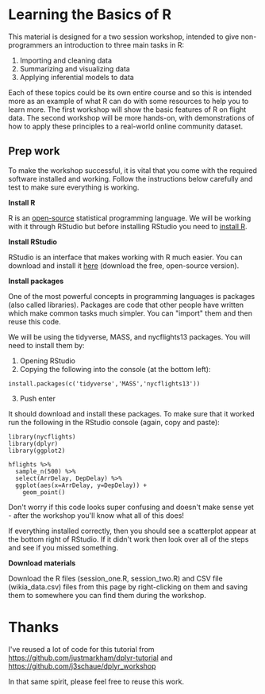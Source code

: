 # Learning the Basics of R

This material is designed for a two session workshop, intended to give non-programmers an introduction to three main tasks in R:

1. Importing and cleaning data
2. Summarizing and visualizing data
3. Applying inferential models to data

Each of these topics could be its own entire course and so this is intended more as an example of what R can do with some resources to help you to learn more. The first workshop will show the basic features of R on flight data. The second workshop will be more hands-on, with demonstrations of how to apply these principles to a real-world online community dataset.

## Prep work

To make the workshop successful, it is vital that you come with the required software installed and working. Follow the instructions below carefully and test to make sure everything is working.

**Install R**

R is an [open-source](https://en.wikipedia.org/wiki/Open-source_software) statistical programming language. We will be working with it through RStudio but before installing RStudio you need to [install R](http://cran.us.r-project.org/).


**Install RStudio**

RStudio is an interface that makes working with R much easier. You can download and install it [here](https://www.rstudio.com/products/rstudio/download/#download) (download the free, open-source version).

**Install packages**

One of the most powerful concepts in programming languages is packages (also called libraries). Packages are code that other people have written which make common tasks much simpler. You can "import" them and then reuse this code.

We will be using the tidyverse, MASS, and nycflights13 packages. You will need to install them by:
1. Opening RStudio
2. Copying the following into the console (at the bottom left):
```
install.packages(c('tidyverse','MASS','nycflights13'))
```
3. Push enter

It should download and install these packages. To make sure that it worked run the following in the RStudio console (again, copy and paste):

```
library(nycflights)
library(dplyr)
library(ggplot2)

hflights %>%
  sample_n(500) %>%
  select(ArrDelay, DepDelay) %>%
  ggplot(aes(x=ArrDelay, y=DepDelay)) + 
    geom_point()
```

Don't worry if this code looks super confusing and doesn't make sense yet - after the workshop you'll know what all of this does!

If everything installed correctly, then you should see a scatterplot appear at the bottom right of RStudio. If it didn't work then look over all of the steps and see if you missed something.

**Download materials**

Download the R files (session_one.R, session_two.R) and CSV file (wikia_data.csv) files from this page by right-clicking on them and saving them to somewhere you can find them during the workshop.


# Thanks

I've reused a lot of code for this tutorial from https://github.com/justmarkham/dplyr-tutorial and https://github.com/j3schaue/dplyr_workshop

In that same spirit, please feel free to reuse this work.
